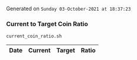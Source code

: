 Generated on `Sunday 03-October-2021 at 18:37:23`

### Current to Target Coin Ratio
`current_coin_ratio.sh`

Date|Current|Target|Ratio
---|---|---|---
